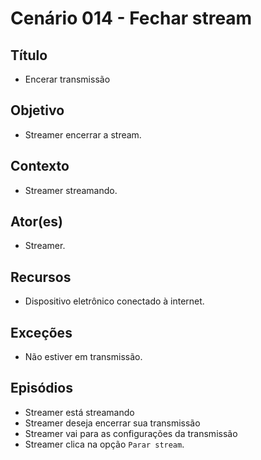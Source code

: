 # Cenário  014 - Fechar stream

## Título
* Encerar transmissão

## Objetivo
* Streamer encerrar a stream.
	
## Contexto
* Streamer streamando.	

## Ator(es)
* Streamer.

## Recursos
* Dispositivo eletrônico conectado à internet.

## Exceções
* Não estiver em transmissão.
	
## Episódios
* Streamer está streamando
* Streamer deseja encerrar sua transmissão
* Streamer vai para as configurações da transmissão
* Streamer clica na opção ```Parar stream```.
